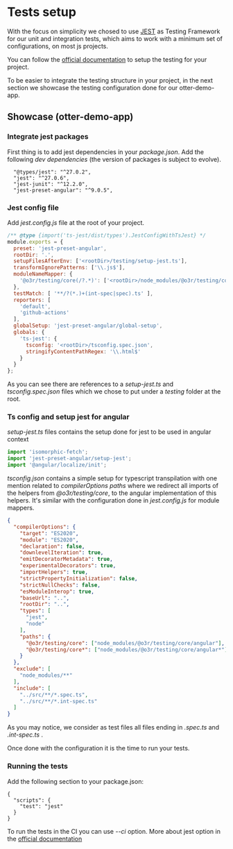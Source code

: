 # Tests setup

With the focus on simplicity we chosed to use [JEST](https://jestjs.io) as Testing Framework for our unit and integration tests, which aims to work with a minimum set of configurations, on most js projects.  

You can follow the [official documentation](https://jestjs.io/docs/getting-started) to setup the testing for your project.  
  
To be easier to integrate the testing structure in your project, in the next section we showcase the testing configuration done for our otter-demo-app.

## Showcase (otter-demo-app)

### Integrate jest packages

First thing is to add jest dependencies in your _package.json_. Add the following _dev dependencies_ (the version of packages is subject to evolve).

```
  "@types/jest": "^27.0.2",
  "jest": "^27.0.6",
  "jest-junit": "^12.2.0",
  "jest-preset-angular": "^9.0.5",
```

### Jest config file

Add _jest.config.js_ file at the root of your project.

```javascript
/** @type {import('ts-jest/dist/types').JestConfigWithTsJest} */
module.exports = {
  preset: 'jest-preset-angular',
  rootDir: '.',
  setupFilesAfterEnv: ['<rootDir>/testing/setup-jest.ts'],
  transformIgnorePatterns: ['\\.js$'],
  moduleNameMapper: {
    '@o3r/testing/core(/?.*)': ['<rootDir>/node_modules/@o3r/testing/core/angular$1'] // otter testing core redirection to angular implementation
  },
  testMatch: [ '**/?(*.)+(int-spec|spec).ts' ],
  reporters: [
    'default',
    'github-actions'
  ],
  globalSetup: 'jest-preset-angular/global-setup',
  globals: {
    'ts-jest': {
      tsconfig: '<rootDir>/tsconfig.spec.json',
      stringifyContentPathRegex: '\\.html$'
    }
  }
};

```

As you can see there are references to a _setup-jest.ts_ and _tsconfig.spec.json_ files which we chose to put under a _testing_ folder at the root.

### Ts config and setup jest for angular

_setup-jest.ts_ files contains the setup done for jest to be used in angular context

```typescript
import 'isomorphic-fetch';
import 'jest-preset-angular/setup-jest';
import '@angular/localize/init';
```

_tsconfig.json_ contains a simple setup for typescript transpilation with one mention related to _compilerOptions paths_ where we redirect all imports of the helpers from _@o3r/testing/core_, to the angular implementation of this helpers. It's similar with the configuration done in _jest.config.js_ for module mappers.

```json
{
  "compilerOptions": {
    "target": "ES2020",
    "module": "ES2020",
    "declaration": false,
    "downlevelIteration": true,
    "emitDecoratorMetadata": true,
    "experimentalDecorators": true,
    "importHelpers": true,
    "strictPropertyInitialization": false,
    "strictNullChecks": false,
    "esModuleInterop": true,
    "baseUrl": "..",
    "rootDir": "..",
    "types": [
      "jest",
      "node"
    ],
    "paths": {
      "@o3r/testing/core": ["node_modules/@o3r/testing/core/angular"],
      "@o3r/testing/core*": ["node_modules/@o3r/testing/core/angular*"]
    }
  },
  "exclude": [
    "node_modules/**"
  ],
  "include": [
    "../src/**/*.spec.ts",
    "../src/**/*.int-spec.ts"
  ]
}

```

As you may notice, we consider as test files all files ending in _.spec.ts_ and _.int-spec.ts_ .

Once done with the configuration it is the time to run your tests.

### Running the tests

Add the following section to your package.json:

```
{
  "scripts": {
    "test": "jest"
  }
}
```

To run the tests in the CI you can use _--ci_ option. More about jest option in the [official documentation](https://jestjs.io/docs/cli)
